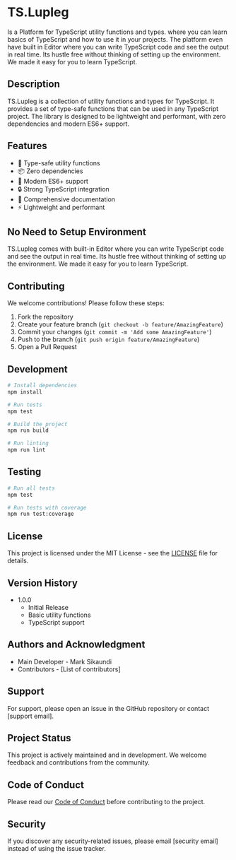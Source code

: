 # TS.Lupleg

Is a Platform for TypeScript utility functions and types. where you can learn basics of TypeScript and how to use it in your projects. The platform even have built in Editor where you can write TypeScript code and see the output in real time. Its hustle free without thinking of setting up the environment. We made it easy for you to learn TypeScript.

## Description

TS.Lupleg is a collection of utility functions and types for TypeScript. It provides a set of type-safe functions that can be used in any TypeScript project. The library is designed to be lightweight and performant, with zero dependencies and modern ES6+ support.

## Features

- 🚀 Type-safe utility functions
- 📦 Zero dependencies
- 🎯 Modern ES6+ support
- 🔒 Strong TypeScript integration
- 📝 Comprehensive documentation
- ⚡ Lightweight and performant

## No Need to Setup Environment

TS.Lupleg comes with built-in Editor where you can write TypeScript code and see the output in real time. Its hustle free without thinking of setting up the environment. We made it easy for you to learn TypeScript.

## Contributing

We welcome contributions! Please follow these steps:

1. Fork the repository
2. Create your feature branch (`git checkout -b feature/AmazingFeature`)
3. Commit your changes (`git commit -m 'Add some AmazingFeature'`)
4. Push to the branch (`git push origin feature/AmazingFeature`)
5. Open a Pull Request

## Development

```bash
# Install dependencies
npm install

# Run tests
npm test

# Build the project
npm run build

# Run linting
npm run lint
```

## Testing

```bash
# Run all tests
npm test

# Run tests with coverage
npm run test:coverage
```

## License

This project is licensed under the MIT License - see the [LICENSE](LICENSE) file for details.

## Version History

- 1.0.0
  - Initial Release
  - Basic utility functions
  - TypeScript support

## Authors and Acknowledgment

- Main Developer - Mark Sikaundi
- Contributors - [List of contributors]

## Support

For support, please open an issue in the GitHub repository or contact [support email].

## Project Status

This project is actively maintained and in development. We welcome feedback and contributions from the community.

## Code of Conduct

Please read our [Code of Conduct](CODE_OF_CONDUCT.md) before contributing to the project.

## Security

If you discover any security-related issues, please email [security email] instead of using the issue tracker.
